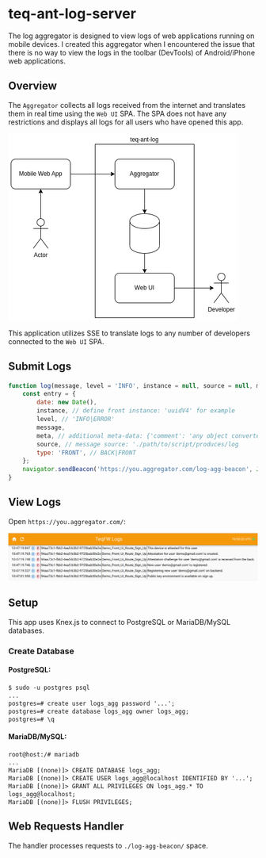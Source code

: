 # teq-ant-log-server

The log aggregator is designed to view logs of web applications running on mobile devices. I created this aggregator
when I encountered the issue that there is no way to view the logs in the toolbar (DevTools) of Android/iPhone web
applications.

## Overview

The `Aggregator` collects all logs received from the internet and translates them in real time using
the `Web UI` SPA. The SPA does not have any restrictions and displays all logs for all users who have opened this app.

![Schema](./doc/img/overview.png)

This application utilizes SSE to translate logs to any number of developers connected to the `Web UI` SPA.

## Submit Logs

```javascript
function log(message, level = 'INFO', instance = null, source = null, meta = null) {
    const entry = {
        date: new Date(),
        instance, // define front instance: 'uuidV4' for example
        level, // 'INFO|ERROR'
        message,
        meta, // additional meta-data: {'comment': 'any object converted to JSON'},
        source, // message source: './path/to/script/produces/log
        type: 'FRONT', // BACK|FRONT
    };
    navigator.sendBeacon('https://you.aggregator.com/log-agg-beacon', JSON.stringify(entry));
}
```

## View Logs

Open `https://you.aggregator.com/`:

![Scheme](./doc/img/screen_logs.png)

## Setup

This app uses Knex.js to connect to PostgreSQL or MariaDB/MySQL databases.

### Create Database

#### PostgreSQL:

```
$ sudo -u postgres psql
...
postgres=# create user logs_agg password '...';
postgres=# create database logs_agg owner logs_agg;
postgres=# \q
```

#### MariaDB/MySQL:

```
root@host:/# mariadb
...
MariaDB [(none)]> CREATE DATABASE logs_agg;
MariaDB [(none)]> CREATE USER logs_agg@localhost IDENTIFIED BY '...';
MariaDB [(none)]> GRANT ALL PRIVILEGES ON logs_agg.* TO logs_agg@localhost;
MariaDB [(none)]> FLUSH PRIVILEGES;
```

## Web Requests Handler

The handler processes requests to `./log-agg-beacon/` space.